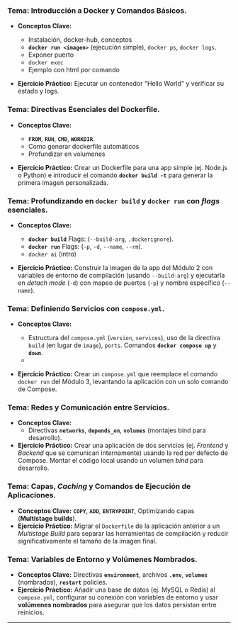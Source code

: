 

### **Tema:** Introducción a Docker y Comandos Básicos.
* **Conceptos Clave:** 
  * Instalación, docker-hub, conceptos
  * **`docker run <imagen>`** (ejecución simple), `docker ps`, `docker logs`.
  * Exponer puerto
  * `docker exec`
  * Ejemplo con html por comando

* **Ejercicio Práctico:** Ejecutar un contenedor "Hello World" y verificar su estado y logs.



### **Tema:** Directivas Esenciales del **Dockerfile**.
* **Conceptos Clave:** 
  * **`FROM`**, **`RUN`**, **`CMD`**, **`WORKDIR`**.
  * Como generar dockerfile automáticos
  * Profundizar en volumenes

* **Ejercicio Práctico:** Crear un Dockerfile para una app simple (ej. Node.js o Python) e introducir el comando **`docker build -t`** para generar la primera imagen personalizada.


### **Tema:** Profundizando en **`docker build`** y **`docker run`** con *flags* esenciales.
* **Conceptos Clave:**
    * **`docker build`** Flags: (`--build-arg`, `.dockerignore`).
    * **`docker run`** Flags: (`-p`, `-d`, `--name`, `--rm`).
    * `docker ai` (intro)

  
* **Ejercicio Práctico:** Construir la imagen de la app del Módulo 2 con variables de entorno de compilación (usando `--build-arg`) y ejecutarla en *detach mode* (`-d`) con mapeo de puertos (`-p`) y nombre específico (`--name`).



### **Tema:** Definiendo Servicios con **`compose.yml`**.
* **Conceptos Clave:** 
  * Estructura del `compose.yml` (`version`, `services`), uso de la directiva `build` (en lugar de `image`), `ports`. Comandos **`docker compose up`** y **`down`**.
  * 


* **Ejercicio Práctico:** Crear un `compose.yml` que reemplace el comando `docker run` del Módulo 3, levantando la aplicación con un solo comando de Compose.


### **Tema:** Redes y Comunicación entre Servicios.
* **Conceptos Clave:** 
  * Directivas **`networks`**, **`depends_on`**, **`volumes`** (montajes bind para desarrollo).
* **Ejercicio Práctico:** Crear una aplicación de dos servicios (ej. *Frontend* y *Backend* que se comunican internamente) usando la red por defecto de Compose. Montar el código local usando un volumen *bind* para desarrollo.


### **Tema:** Capas, *Caching* y Comandos de Ejecución de Aplicaciones.
* **Conceptos Clave:** **`COPY`**, **`ADD`**, **`ENTRYPOINT`**, Optimizando capas (**Multistage builds**).
* **Ejercicio Práctico:** Migrar el `Dockerfile` de la aplicación anterior a un *Multistage Build* para separar las herramientas de compilación y reducir significativamente el tamaño de la imagen final.





### **Tema:** Variables de Entorno y Volúmenes Nombrados.
* **Conceptos Clave:** Directivas **`environment`**, archivos **`.env`**, **`volumes`** (nombrados), **`restart`** policies.
* **Ejercicio Práctico:** Añadir una base de datos (ej. MySQL o Redis) al `compose.yml`, configurar su conexión con variables de entorno y usar **volúmenes nombrados** para asegurar que los datos persistan entre reinicios.
---

